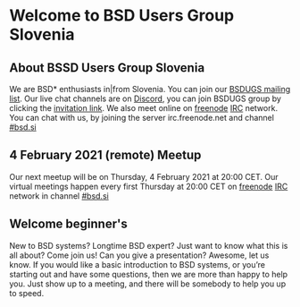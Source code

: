 # Welcome to BSD Users Group Slovenia

## About BSSD Users Group Slovenia
We are BSD* enthusiasts in|from Slovenia. You can join our [BSDUGS mailing list](https://groups.io/g/bsd). Our live chat channels are on [Discord](https://discord.com), you can join BSDUGS group by clicking the [invitation link](https://discord.gg/.....). We also meet online on [freenode](http://www.freenode.net) [IRC](https://en.wikipedia.org/wiki/Internet_Relay_Chat) network. You can chat with us, by joining the server irc.freenode.net and channel [#bsd.si](https://webchat.freenode.net/#bsd.si)

## 4 February 2021 (remote) Meetup
Our next meetup will be on Thursday, 4 February 2021 at 20:00 CET. Our virtual meetings happen every first Thursday at 20:00 CET on [freenode](http://www.freenode.net) [IRC](https://en.wikipedia.org/wiki/Internet_Relay_Chat) network in channel [#bsd.si](https://webchat.freenode.net/#bsd.si)

## Welcome beginner's
New to BSD systems? Longtime BSD expert? Just want to know what this is all about? Come join us! Can you give a presentation? Awesome, let us know. If you would like a basic introduction to BSD systems, or you’re starting out and have some questions, then we are more than happy to help you. Just show up to a meeting, and there will be somebody to help you up to speed.
